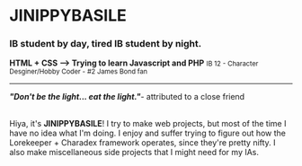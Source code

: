 # JINIPPYBASILE
### IB student by day, tired IB student by night. 
**HTML + CSS --> Trying to learn Javascript and PHP**
<small> IB 12 - Character Desginer/Hobby Coder - #2 James Bond fan</small><br>
<hr>

***"Don't be the light... eat the light."***- attributed to a close friend

<br>
Hiya, it's <b>JINIPPYBASILE</b>! I try to make web projects, but most of the time I have no idea what I'm doing. I enjoy and suffer trying to figure out how the Lorekeeper + Charadex framework operates, since they're pretty nifty. I also make miscellaneous side projects that I might need for my IAs.
